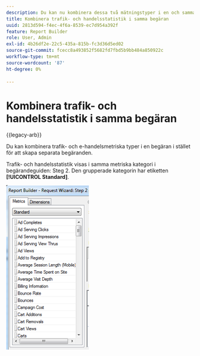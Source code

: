 ```yaml
---
description: Du kan nu kombinera dessa två mätningstyper i en och samma begäran, i stället för att behöva skapa separata begäranden.
title: Kombinera trafik- och handelsstatistik i samma begäran
uuid: 2813d594-f4ec-4f6a-8539-ec7d954a392f
feature: Report Builder
role: User, Admin
exl-id: 4b26df2e-22c5-435a-815b-fc3d36d5ed02
source-git-commit: fcecc8a493852f5682fd7fbd5b9bb484a850922c
workflow-type: tm+mt
source-wordcount: '87'
ht-degree: 0%

---
```


# Kombinera trafik- och handelsstatistik i samma begäran

{{legacy-arb}}

Du kan kombinera trafik- och e-handelsmetriska typer i en begäran i stället för att skapa separata begäranden.

Trafik- och handelsstatistik visas i samma metriska kategori i begärandeguiden: Steg 2. Den grupperade kategorin har etiketten **[!UICONTROL Standard]**.

![Skärmbild av begärandeguiden: Steg 2, standardmåttlista.](assets/standard_metrics.png)
